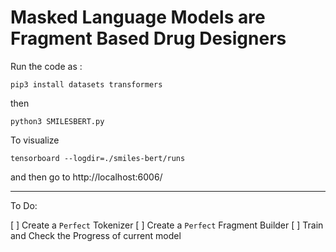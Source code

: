 # Masked Language Models are Fragment Based Drug Designers

Run the code as :

```
pip3 install datasets transformers
```

then 

```
python3 SMILESBERT.py
```

To visualize

```
tensorboard --logdir=./smiles-bert/runs
```
and then go to http://localhost:6006/

---

To Do:

[ ] Create a `Perfect` Tokenizer
[ ] Create a `Perfect` Fragment Builder
[ ] Train and Check the Progress of current model
